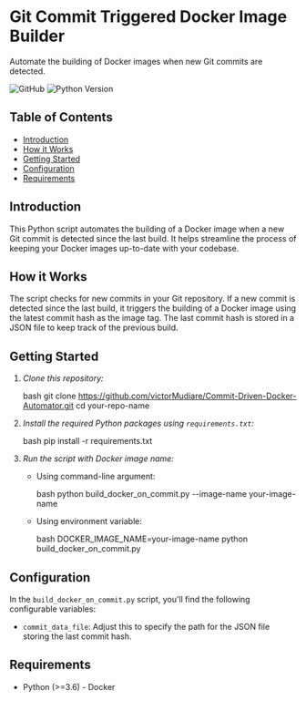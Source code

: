 # Git Commit Triggered Docker Image Builder

Automate the building of Docker images when new Git commits are detected.

![GitHub](https://img.shields.io/github/license/your-username/your-repo-name)
![Python Version](https://img.shields.io/badge/python-3.6%2B-blue)

## Table of Contents

- [Introduction](#introduction)
- [How it Works](#how-it-works)
- [Getting Started](#getting-started)
- [Configuration](#configuration)
- [Requirements](#requirements)

## Introduction

This Python script automates the building of a Docker image when a new Git commit is detected since the last build. It helps streamline the process of keeping your Docker images up-to-date with your codebase.

## How it Works

The script checks for new commits in your Git repository. If a new commit is detected since the last build, it triggers the building of a Docker image using the latest commit hash as the image tag. The last commit hash is stored in a JSON file to keep track of the previous build.

## Getting Started

1. *Clone this repository:*

    bash
    git clone https://github.com/victorMudiare/Commit-Driven-Docker-Automator.git
    cd your-repo-name
    

2. *Install the required Python packages using `requirements.txt`:*

    bash
    pip install -r requirements.txt
    

3. *Run the script with Docker image name:*

    - Using command-line argument:
    
        bash
        python build_docker_on_commit.py --image-name your-image-name
        
      
    - Using environment variable:
    
        bash
        DOCKER_IMAGE_NAME=your-image-name python build_docker_on_commit.py
        

## Configuration

In the `build_docker_on_commit.py` script, you'll find the following configurable variables:

- `commit_data_file`: Adjust this to specify the path for the JSON file storing the last commit hash.

## Requirements

- Python (>=3.6)
- Docker